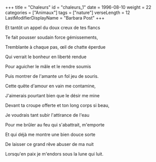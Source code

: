 +++
title = "Chaleurs"
id = "chaleurs_1"
date = 1996-08-10
weight = 22
categories = ["Animaux"]
tags = ["nature"]
verseLength = 12
LastModifierDisplayName = "Barbara Post"
+++

Et tantôt un appel du doux creux de tes flancs

Te fait pousser soudain force gémissements,

Tremblante à chaque pas, œil de chatte éperdue

Qui verrait le bonheur en liberté rendue

Pour aguicher le mâle et le rendre soumis

Puis montrer de l'amante un fol jeu de souris.

Cette quête d'amour en vain me contamine,

J'aimerais pourtant bien que le désir me mine

Devant ta croupe offerte et ton long corps si beau,

Je voudrais tant subir l'attirance de l'eau

Pour me brûler au feu qui s'abattrait, m'emporte

Et qui déjà me montre une bien douce sorte

De laisser ce grand rêve abuser de ma nuit

Lorsqu'en paix je m'endors sous la lune qui luit.
